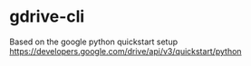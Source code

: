 # gdrive-cli
 Based on the google python quickstart setup https://developers.google.com/drive/api/v3/quickstart/python
